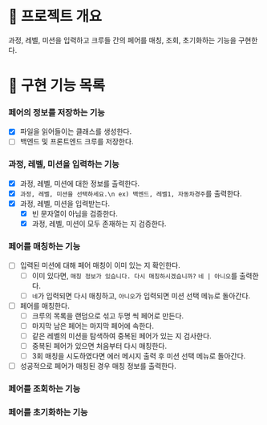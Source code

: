 # 💪 프로젝트 개요

과정, 레벨, 미션을 입력하고 크루들 간의 페어를 매칭, 조회, 초기화하는 기능을 구현한다.

# 📝 구현 기능 목록

### 페어의 정보를 저장하는 기능

- [x] 파일을 읽어들이는 클래스를 생성한다.
- [ ] 백엔드 및 프론트엔드 크루를 저장한다.

### 과정, 레벨, 미션을 입력하는 기능

- [x] 과정, 레벨, 미션에 대한 정보를 출력한다.
- [x] `과정, 레벨, 미션을 선택하세요.\n ex) 백엔드, 레벨1, 자동차경주`를 출력한다.
- [x] 과정, 레벨, 미션을 입력받는다.
    - [x] 빈 문자열이 아님을 검증한다.
    - [x] 과정, 레벨, 미션이 모두 존재하는 지 검증한다.

### 페어를 매칭하는 기능

- [ ] 입력된 미션에 대해 페어 매칭이 이미 있는 지 확인한다.
    - [ ] 이미 있다면, `매칭 정보가 있습니다. 다시 매칭하시겠습니까?` `네 | 아니오`를 출력한다.
    - [ ] `네`가 입력되면 다시 매칭하고, `아니오`가 입력되면 미션 선택 메뉴로 돌아간다.
- [ ] 페어를 매칭한다.
    - [ ] 크루의 목록을 랜덤으로 섞고 두명 씩 페어로 만든다.
    - [ ] 마지막 남은 페어는 마지막 페어에 속한다.
    - [ ] 같은 레벨의 미션을 탐색하여 중복된 페어가 있는 지 검사한다.
    - [ ] 중복된 페어가 있으면 처음부터 다시 매칭한다.
    - [ ] 3회 매칭을 시도하였다면 에러 메시지 출력 후 미션 선택 메뉴로 돌아간다.
- [ ] 성공적으로 페어가 매칭된 경우 매칭 정보를 출력한다.

### 페어를 조회하는 기능

### 페어를 초기화하는 기능
